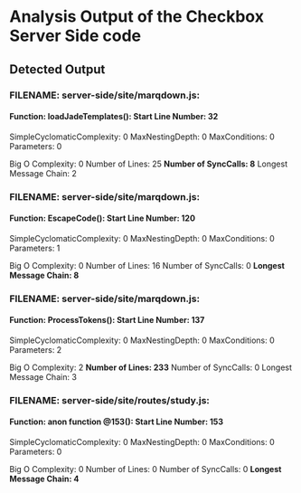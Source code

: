 # Analysis Output of the Checkbox Server Side code

## Detected Output

### FILENAME: server-side/site/marqdown.js: 
#### Function: loadJadeTemplates(): Start Line Number: 32
SimpleCyclomaticComplexity: 0	MaxNestingDepth: 0	MaxConditions: 0	Parameters: 0

Big O Complexity: 0	Number of Lines: 25	__Number of SyncCalls: 8__	Longest Message Chain: 2


### FILENAME: server-side/site/marqdown.js: 
#### Function: EscapeCode(): Start Line Number: 120
SimpleCyclomaticComplexity: 0	MaxNestingDepth: 0	MaxConditions: 0	Parameters: 1

Big O Complexity: 0	Number of Lines: 16	Number of SyncCalls: 0	__Longest Message Chain: 8__


### FILENAME: server-side/site/marqdown.js: 
#### Function: ProcessTokens(): Start Line Number: 137
SimpleCyclomaticComplexity: 0	MaxNestingDepth: 0	MaxConditions: 0	Parameters: 2

Big O Complexity: 2	__Number of Lines: 233__	Number of SyncCalls: 0	Longest Message Chain: 3


### FILENAME: server-side/site/routes/study.js: 
#### Function: anon function @153(): Start Line Number: 153

SimpleCyclomaticComplexity: 0	MaxNestingDepth: 0	MaxConditions: 0	Parameters: 0

Big O Complexity: 0	Number of Lines: 0	Number of SyncCalls: 0	__Longest Message Chain: 4__
